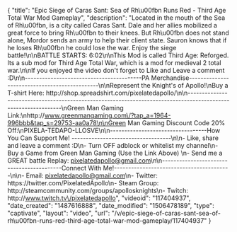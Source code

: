 {
    "title": "Epic Siege of Caras Sant: Sea of Rh\u00fbn Runs Red - Third Age Total War Mod Gameplay",
    "description": "Located in the mouth of the Sea of Rh\u00fbn, is a city called Caras Sant.  Dale and her allies mobilized a great force to bring Rh\u00fbn to their knees. But Rh\u00fbn does not stand alone, Mordor sends an army to help their client state.  Sauron knows that if he loses Rh\u00fbn he could lose the war.  Enjoy the siege battle!\n\nBATTLE STARTS: 6:02\n\nThis Mod is called Third Age: Reforged.  Its a sub mod for Third Age Total War, which is a mod for medieval 2 total war.\n\nIf you enjoyed the video don't forget to Like and Leave a comment :D\n\n-----------------------------------------PA Merchandise----------------------------------------------\n\nRepresent the Knight's of Apollo!\nBuy a T-shirt Here: http:\/\/shop.spreadshirt.com\/pixelatedapollo\/\n\n---------------------------------------------------------------------------------------------------------------\nGreen Man Gaming Link:\nhttp:\/\/www.greenmangaming.com\/?tap_a=1964-996bbb&tap_s=29753-aa0a78\n\nGreen Man Gaming Discount Code 20% Off:\nPIXELA-TEDAPO-LLOSVE\n\n----------------------------------How You Can Support Me! -----------------------------------\n\n- Like, share and leave a comment :D\n- Turn OFF adblock or whitelist my channel\n- Buy a Game from Green Man Gaming (Use the Link Above) \n- Send me a GREAT battle Replay: pixelatedapollo@gmail.com\n\n------------------------------------------Connect With Me!-----------------------------------------\n\n- Email: pixelatedapollo@gmail.com\n- Twitter: https:\/\/twitter.com\/PixelatedApollo\n- Steam Group:  http:\/\/steamcommunity.com\/groups\/apollosknights\n- Twitch: http:\/\/www.twitch.tv\/pixelatedapollo",
    "videoid": "117404937",
    "date_created": "1487616888",
    "date_modified": "1506478189",
    "type": "captivate",
    "layout": "video",
    "url": "\/v\/epic-siege-of-caras-sant-sea-of-rh\u00fbn-runs-red-third-age-total-war-mod-gameplay\/117404937"
}